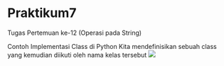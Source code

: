 # Praktikum7
Tugas Pertemuan ke-12 (Operasi pada String)

Contoh Implementasi Class di Python
Kita mendefinisikan sebuah class yang kemudian diikuti oleh nama kelas tersebut
![](filename%20class.PNG)
